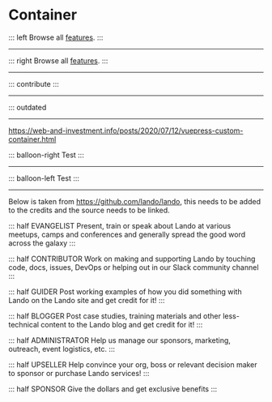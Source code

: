 # Container

::: left
Browse all [features](/features.md "Overview of the documentation updates").
:::

---

::: right
Browse all [features](/features.md "Overview of the documentation updates").
:::

---

::: contribute
:::

---

::: outdated

---

https://web-and-investment.info/posts/2020/07/12/vuepress-custom-container.html


::: balloon-right
Test
:::

---

::: balloon-left
Test
:::

---


Below is taken from https://github.com/lando/lando, this needs to be added to the credits and the source needs to be linked.

::: half EVANGELIST
Present, train or speak about Lando at various meetups, camps and conferences and generally spread the good word across the galaxy
:::

::: half CONTRIBUTOR
Work on making and supporting Lando by touching code, docs, issues, DevOps or helping out in our Slack community channel
:::

::: half GUIDER
Post working examples of how you did something with Lando on the Lando site and get credit for it!
:::

::: half BLOGGER
Post case studies, training materials and other less-technical content to the Lando blog and get credit for it!
:::

::: half ADMINISTRATOR
Help us manage our sponsors, marketing, outreach, event logistics, etc.
:::

::: half UPSELLER
Help convince your org, boss or relevant decision maker to sponsor or purchase Lando services!
:::

::: half SPONSOR
Give the dollars and get exclusive benefits
:::